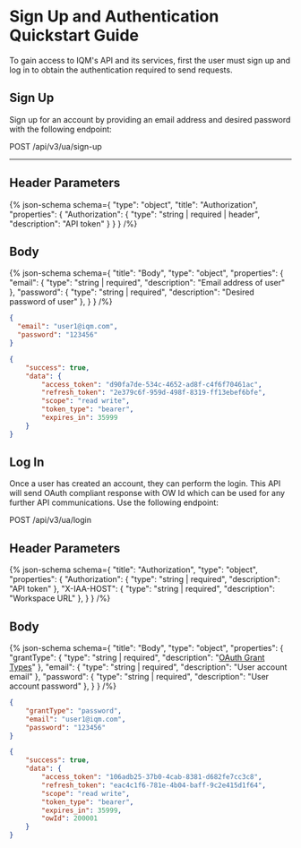 # Sign Up and Authentication Quickstart Guide

To gain access to IQM's API and its services, first the user must sign up and log in to obtain the authentication required to send requests.

## Sign Up

Sign up for an account by providing an email address and desired password with the following endpoint:

<span class="badge-post"> POST </span> <span class="code-text">/api/v3/ua/sign-up </span>


---

## Header Parameters

{% json-schema
  schema={
    "type": "object",
    "title": "Authorization",
    "properties": {
      "Authorization": {
        "type": "string | required | header",
        "description": "API token"
      }
    }
  }
/%}

## Body 

{% json-schema
  schema={
    "title": "Body",
    "type": "object",
    "properties": {
      "email": {
        "type": "string | required",
        "description": "Email address of user"
      },
      "password": {
        "type": "string | required",
        "description": "Desired password of user"
      },
    }
  }
/%}




```json {% title="Request" %}
{
  "email": "user1@iqm.com",
  "password": "123456"
}
```

```json {% title="Response 200" %}
{
    "success": true,
    "data": {
        "access_token": "d90fa7de-534c-4652-ad8f-c4f6f70461ac",
        "refresh_token": "2e379c6f-959d-498f-8319-ff13ebef6bfe",
        "scope": "read write",
        "token_type": "bearer",
        "expires_in": 35999
    }
}
```

## Log In

Once a user has created an account, they can perform the login. This API will send OAuth compliant response with OW Id which can be used for any further API communications. Use the following endpoint:

<span class="badge-post"> POST </span> <span class="code-text">/api/v3/ua/login </span>

## Header Parameters

{% json-schema
  schema={
    "title": "Authorization",
    "type": "object",
    "properties": {
      "Authorization": {
        "type": "string | required",
        "description": "API token"
      },
      "X-IAA-HOST": {
        "type": "string | required",
        "description": "Workspace URL"
      },
    }
  }
/%}

## Body

{% json-schema
  schema={
    "title": "Body",
    "type": "object",
    "properties": {
      "grantType": {
        "type": "string | required",
        "description": "[OAuth Grant Types](https://oauth.net/2/grant-types/)"
      },
      "email": {
        "type": "string | required",
        "description": "User account email"
      },
        "password": {
        "type": "string | required",
        "description": "User account password"
      },
    }
  }
/%}

```json {% title="Request" %}
{
    "grantType": "password",
    "email": "user1@iqm.com",
    "password": "123456"
}
```

```json {% title="Response 200" %}
{
    "success": true,
    "data": {
        "access_token": "106adb25-37b0-4cab-8381-d682fe7cc3c8",
        "refresh_token": "eac4c1f6-781e-4b04-baff-9c2e415d1f64",
        "scope": "read write",
        "token_type": "bearer",
        "expires_in": 35999,
        "owId": 200001
    }
}
```